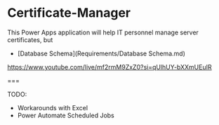 # Certificate-Manager

This Power Apps application will help IT personnel manage server certificates, but 




- [Database Schema](Requirements/Database Schema.md)


https://www.youtube.com/live/mf2rmM9ZxZ0?si=qUlhUY-bXXmUEuIR


===

TODO:
- Workarounds with Excel
- Power Automate Scheduled Jobs
